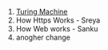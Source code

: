 1. [Turing Machine](https://turingmachine.io/)
2. How Https Works - Sreya
3. How Web works - Sanku
4. anogher change
